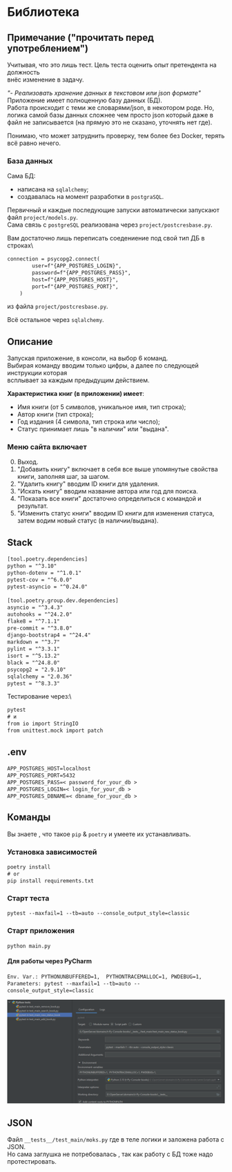 # Библиотека
## Примечание ("прочитать перед употреблением")
Учитывая, что это лишь тест. Цель теста оценить опыт претендента на должность\
внёс изменение в задачу. 

*"- Реализовать хранение данных в текстовом или json формате"* \
Приложение имеет полноценную базу данных (БД).\
Работа происходит с теми же словарями/json, в некотором роде.
Но, логика самой базы данных сложнее чем просто json который даже в \
файл не записывается (на прямую это не сказано, уточнять нет где).

Понимаю, что может затруднить проверку, тем более без Docker, терять \
всё равно нечего.

### База данных
Сама БД:
- написана на `sqlalchemy`;
- создавалась на момент разработки в `postgraSQL`.

Первичный и каждые последующие запуски автоматически запускают \
файл `project/models.py`.\
Сама связь c `postgreSQL` реализована через `project/postcresbase.py`.

Вам достаточно лишь переписать соедениение под свой тип ДБ в строках\
```text
connection = psycopg2.connect(
        user=f"{APP_POSTGRES_LOGIN}",
        password=f"{APP_POSTGRES_PASS}",
        host=f"{APP_POSTGRES_HOST}",
        port=f"{APP_POSTGRES_PORT}",
    )
```
из файла `project/postcresbase.py`.

Всё остальное через `sqlalchemy`.

## Описание
Запуская приложение, в консоли, на выбор 6 команд.\
Выбирая команду вводим только цифры, а далее по следующей инструкции которая \
всплывает за каждым предыдущим действием. 

**Характеристика книг (в приложении) имеет**:
- Имя книги (от 5 символов, уникальное имя, тип строка); 
- Автор книги (тип строка);
- Год издания (4 символа, тип строка или число);
- Статус принимает лишь "в наличии" или "выдана".

### Меню сайта включает
0) Выход.
1) "Добавить книгу" включает в себя все выше упомянутые свойства \
книги, заполняя шаг, за шагом.
2) "Удалить книгу" вводим ID книги для удаления.
3) "Искать книгу" вводим название автора или год для поиска.
4) "Показать все книги" достаточно определиться с командой и результат.
5) "Изменить статус книги" вводим ID книги для изменения статуса, \
затем водим новый статус (в наличии/выдана).

## Stack
```text
[tool.poetry.dependencies]
python = "^3.10"
python-dotenv = "^1.0.1"
pytest-cov = "^6.0.0"
pytest-asyncio = "^0.24.0"

[tool.poetry.group.dev.dependencies]
asyncio = "^3.4.3"
autohooks = "^24.2.0"
flake8 = "^7.1.1"
pre-commit = "^3.8.0"
django-bootstrap4 = "^24.4"
markdown = "^3.7"
pylint = "^3.3.1"
isort = "^5.13.2"
black = "^24.8.0"
psycopg2 = "2.9.10"
sqlalchemy = "2.0.36"
pytest = "^8.3.3"
```
Тестирование через:\ 
```text
pytest
# и
from io import StringIO
from unittest.mock import patch
```


## .env
```text
APP_POSTGRES_HOST=localhost
APP_POSTGRES_PORT=5432
APP_POSTGRES_PASS=< password_for_your_db >
APP_POSTGRES_LOGIN=< login_for_your_db >
APP_POSTGRES_DBNAME=< dbname_for_your_db >
```
## Команды
Вы знаете , что такое `pip` & `poetry` и умеете их устанавливать.

### Установка зависимостей
```text
poetry install
# or
pip install requirements.txt
```

### Старт теста
```text
pytest --maxfail=1 --tb=auto --console_output_style=classic
```

### Старт приложения
```text
python main.py
```

#### Для работы через PyCharm

```text
Env. Var.: PYTHONUNBUFFERED=1,  PYTHONTRACEMALLOC=1, PWDEBUG=1,
Parameters: pytest --maxfail=1 --tb=auto --console_output_style=classic
```
![pycharm](./img/pycharm.png)

## JSON
Файл `__tests__/test_main/moks.py` где в теле логики и заложена работа с JSON.\
Но сама заглушка не потребовалась , так как работу с БД тоже надо протестировать.